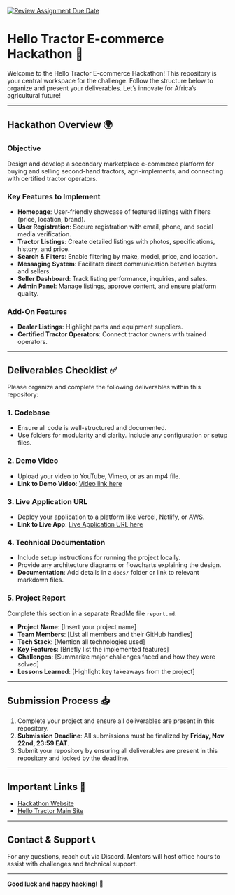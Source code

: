 [![Review Assignment Due Date](https://classroom.github.com/assets/deadline-readme-button-22041afd0340ce965d47ae6ef1cefeee28c7c493a6346c4f15d667ab976d596c.svg)](https://classroom.github.com/a/xoeTal9p)
# **Hello Tractor E-commerce Hackathon 🚜**

Welcome to the Hello Tractor E-commerce Hackathon! This repository is your central workspace for the challenge. Follow the structure below to organize and present your deliverables. Let’s innovate for Africa’s agricultural future!

---

## **Hackathon Overview 🌍**

### **Objective**
Design and develop a secondary marketplace e-commerce platform for buying and selling second-hand tractors, agri-implements, and connecting with certified tractor operators.

### **Key Features to Implement**
- **Homepage**: User-friendly showcase of featured listings with filters (price, location, brand).
- **User Registration**: Secure registration with email, phone, and social media verification.
- **Tractor Listings**: Create detailed listings with photos, specifications, history, and price.
- **Search & Filters**: Enable filtering by make, model, price, and location.
- **Messaging System**: Facilitate direct communication between buyers and sellers.
- **Seller Dashboard**: Track listing performance, inquiries, and sales.
- **Admin Panel**: Manage listings, approve content, and ensure platform quality.

### **Add-On Features**
- **Dealer Listings**: Highlight parts and equipment suppliers.
- **Certified Tractor Operators**: Connect tractor owners with trained operators.

---

## **Deliverables Checklist ✅**

Please organize and complete the following deliverables within this repository:

### 1. **Codebase**
- Ensure all code is well-structured and documented.
- Use folders for modularity and clarity. Include any configuration or setup files.

### 2. **Demo Video**
- Upload your video to YouTube, Vimeo, or as an mp4 file.
- **Link to Demo Video**: [Video link here](https://drive.google.com/file/d/1DrHEiVm_5FaPJiJMt0lEvXi-J-PKc4zH/view?usp=drive_link)

### 3. **Live Application URL**
- Deploy your application to a platform like Vercel, Netlify, or AWS.
- **Link to Live App**: [Live Application URL here](https://client.share-hub.co/)

### 4. **Technical Documentation**
- Include setup instructions for running the project locally.
- Provide any architecture diagrams or flowcharts explaining the design.
- **Documentation**: Add details in a `docs/` folder or link to relevant markdown files.

### 5. **Project Report**
Complete this section in a separate ReadMe file `report.md`:
- **Project Name**: [Insert your project name]
- **Team Members**: [List all members and their GitHub handles]
- **Tech Stack**: [Mention all technologies used]
- **Key Features**: [Briefly list the implemented features]
- **Challenges**: [Summarize major challenges faced and how they were solved]
- **Lessons Learned**: [Highlight key takeaways from the project]

---

## **Submission Process 📥**

1. Complete your project and ensure all deliverables are present in this repository.
2. **Submission Deadline**: All submissions must be finalized by **Friday, Nov 22nd, 23:59 EAT**.
3. Submit your repository by ensuring all deliverables are present in this repository and locked by the deadline.

---

## **Important Links 🔗**
- [Hackathon Website](https://hackathon.hellotractor.com)
- [Hello Tractor Main Site](https://hellotractor.com)

---

## **Contact & Support 📞**
For any questions, reach out via Discord. Mentors will host office hours to assist with challenges and technical support.

---

**Good luck and happy hacking!** 🚀
